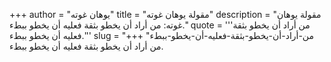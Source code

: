 +++
author = "يوهان غوته"
title = "مقولة يوهان غوته"
description = "مقولة يوهان غوته: من أراد أن يخطو بثقة فعليه أن يخطو ببطء."
quote = '''من أراد أن يخطو بثقة فعليه أن يخطو ببطء.''' 
slug = "من-أراد-أن-يخطو-بثقة-فعليه-أن-يخطو-ببطء"
+++
من أراد أن يخطو بثقة فعليه أن يخطو ببطء.
